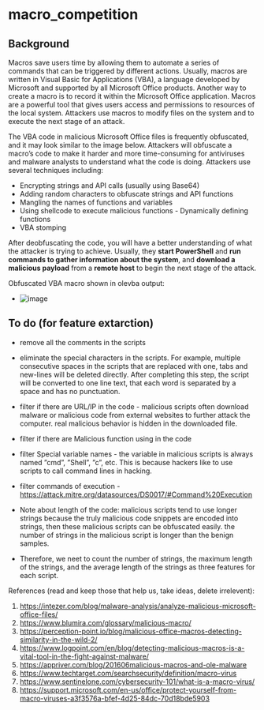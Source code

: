 # macro_competition
## Background
Macros save users time by allowing them to automate a series of commands that can be triggered by different actions. Usually, macros are written in Visual Basic for Applications (VBA), a language developed by Microsoft and supported by all Microsoft Office products. Another way to create a macro is to record it within the Microsoft Office application. Macros are a powerful tool that gives users access and permissions to resources of the local system. Attackers use macros to modify files on the system and to execute the next stage of an attack.

The VBA code in malicious Microsoft Office files is frequently obfuscated, and it may look similar to the image below. Attackers will obfuscate a macro’s code to make it harder and more time-consuming for antiviruses and malware analysts to understand what the code is doing. Attackers use several techniques including:

- Encrypting strings and API calls (usually using Base64)
- Adding random characters to obfuscate strings and API functions
- Mangling the names of functions and variables
- Using shellcode to execute malicious functions
​​- Dynamically defining functions
- VBA stomping

After deobfuscating the code, you will have a better understanding of what the attacker is trying to achieve. Usually, they **start PowerShell** and **run commands to gather information about the system**, and **download a malicious payload** from a **remote host** to begin the next stage of the attack.

Obfuscated VBA macro shown in olevba output:
- ![image](https://github.com/TaliaSeada/macro_competition/assets/93203695/a0568fe4-59a2-46f2-b353-bd34199a3d90)


## To do (for feature extarction)

- remove all the comments in the scripts
- eliminate the special characters in the scripts.
For example, multiple consecutive spaces in the scripts that are replaced with one, tabs and new-lines will be deleted directly.
After completing this step, the script will be converted to one line text, that each word is separated by a space and has no punctuation.
- filter if there are URL/IP in the code - malicious scripts often download malware or malicious code from external websites to further attack the computer. real malicious behavior is hidden in the downloaded file.
- filter if there are Malicious function using in the code
- filter Special variable names - the variable in malicious scripts is always named ”cmd”, ”Shell”, ”c”, etc. This is because hackers like to use scripts to call command lines in hacking.

- filter commands of execution - https://attack.mitre.org/datasources/DS0017/#Command%20Execution

- Note about length of the code: malicious scripts tend to use longer strings because the truly malicious code snippets are encoded into strings, then these malicious scripts can be obfuscated easily. the number of strings in the malicious script is longer than the benign samples.
- Therefore, we neet to count the number of strings, the maximum length of the strings, and the average length of the strings as three features for each
script.

References (read and keep those that help us, take ideas, delete irrelevent):
1. https://intezer.com/blog/malware-analysis/analyze-malicious-microsoft-office-files/
2. https://www.blumira.com/glossary/malicious-macro/
3. https://perception-point.io/blog/malicious-office-macros-detecting-similarity-in-the-wild-2/
4. https://www.logpoint.com/en/blog/detecting-malicious-macros-is-a-vital-tool-in-the-fight-against-malware/
5. https://appriver.com/blog/201606malicious-macros-and-ole-malware
6. https://www.techtarget.com/searchsecurity/definition/macro-virus
7. https://www.sentinelone.com/cybersecurity-101/what-is-a-macro-virus/
8. https://support.microsoft.com/en-us/office/protect-yourself-from-macro-viruses-a3f3576a-bfef-4d25-84dc-70d18bde5903
